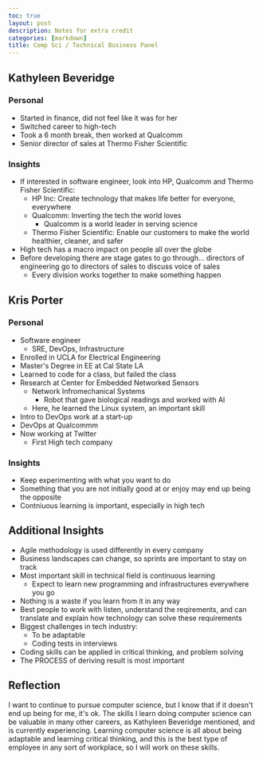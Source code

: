 ```yaml
---
toc: true
layout: post
description: Notes for extra credit
categories: [markdown] 
title: Comp Sci / Technical Business Panel
---
```


## Kathyleen Beveridge

### Personal
- Started in finance, did not feel like it was for her
- Switched career to high-tech
- Took a 6 month break, then worked at Qualcomm
- Senior director of sales at Thermo Fisher Scientific

### Insights
- If interested in software engineer, look into HP, Qualcomm and Thermo Fisher Scientific:
    - HP Inc: Create technology that makes life better for everyone, everywhere
    - Qualcomm: Inverting the tech the world loves
        - Qualcomm is a world leader in serving science
    - Thermo Fisher Scientific: Enable our customers to make the world healthier, cleaner, and safer
- High tech has a macro impact on people all over the globe
- Before developing there are stage gates to go through... directors of engineering go to directors of sales to discuss voice of sales
    - Every division works together to make something happen


## Kris Porter

### Personal
- Software engineer
    - SRE, DevOps, Infrastructure
- Enrolled in UCLA for Electrical Engineering 
- Master's Degree in EE at Cal State LA
- Learned to code for a class, but failed the class
- Research at Center for Embedded Networked Sensors
    - Network Infromechanical Systems
        - Robot that gave biological readings and worked with AI
    - Here, he learned the Linux system, an important skill 
- Intro to DevOps work at a start-up
- DevOps at Qualcommm
- Now working at Twitter
    - First High tech company

### Insights
- Keep experimenting with what you want to do
- Something that you are not initially good at or enjoy may end up being the opposite
- Contniuous learning is important, especially in high tech

## Additional Insights
- Agile methodology is used differently in every company 
- Business landscapes can change, so sprints are important to stay on track
- Most important skill in technical field is continuous learning
    - Expect to learn new programming and infrastructures everywhere you go
- Nothing is a waste if you learn from it in any way
- Best people to work with listen, understand the reqirements, and can translate and explain how technology can solve these requirements
- Biggest challenges in tech industry:
    - To be adaptable 
    - Coding tests in interviews
- Coding skills can be applied in critical thinking, and problem solving
- The PROCESS of deriving result is most important

## Reflection

I want to continue to pursue computer science, but I know that if it doesn't end up being for me, it's ok. The skills I learn doing computer science can be valuable in many other careers, as Kathyleen Beveridge mentioned, and is currently experiencing. Learning computer science is all about being adaptable and learning critical thinking, and this is the best type of employee in any sort of workplace, so I will work on these skills.